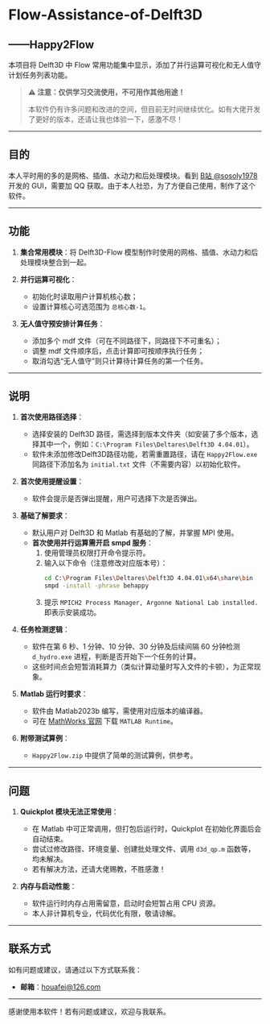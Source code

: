 # Flow-Assistance-of-Delft3D
## ——Happy2Flow

本项目将 Delft3D 中 Flow 常用功能集中显示，添加了并行运算可视化和无人值守计划任务列表功能。

> **⚠️ 注意：仅供学习交流使用，不可用作其他用途！**
>
> 本软件仍有许多问题和改进的空间，但目前无时间继续优化。如有大佬开发了更好的版本，还请让我也体验一下，感激不尽！

---

## 目的

本人平时用的多的是网格、插值、水动力和后处理模块。看到 [B站 @sosoly1978](https://www.bilibili.com/video/BV1jN4y127HA/?spm_id_from=333.337.search-card.all.click&vd_source=9e5fd74d3207deedeedec5d44c6b2289) 开发的 GUI，需要加 QQ 获取。由于本人社恐，为了方便自己使用，制作了这个软件。

---

## 功能

1. **集合常用模块**：将 Delft3D-Flow 模型制作时使用的网格、插值、水动力和后处理模块整合到一起。

2. **并行运算可视化**：
   - 初始化时读取用户计算机核心数；
   - 设置计算核心可选范围为 `总核心数-1`。

3. **无人值守预安排计算任务**：
   - 添加多个 mdf 文件（可在不同路径下，同路径下不可重名）；
   - 调整 mdf 文件顺序后，点击计算即可按顺序执行任务；
   - 取消勾选“无人值守”则只计算待计算任务的第一个任务。

---

## 说明

1. **首次使用路径选择**：
   - 选择安装的 Delft3D 路径，需选择到版本文件夹（如安装了多个版本，选择其中一个，例如：`C:\Program Files\Deltares\Delft3D 4.04.01`）。
   - 软件未添加修改Delft3D路径功能，若需重置路径，请在 `Happy2Flow.exe` 同路径下添加名为 `initial.txt` 文件（不需要内容）以初始化软件。

2. **首次使用提醒设置**：
   - 软件会提示是否弹出提醒，用户可选择下次是否弹出。

3. **基础了解要求**：
   - 默认用户对 Delft3D 和 Matlab 有基础的了解，并掌握 MPI 使用。
   - **首次使用并行运算需开启 smpd 服务**：
     1. 使用管理员权限打开命令提示符。
     2. 输入以下命令（注意修改对应版本号）：
        ```bash
        cd C:\Program Files\Deltares\Delft3D 4.04.01\x64\share\bin
        smpd -install -phrase behappy
        ```
     3. 提示 `MPICH2 Process Manager, Argonne National Lab installed.` 即表示安装成功。

4. **任务检测逻辑**：
   - 软件在第 6 秒、1 分钟、10 分钟、30 分钟及后续间隔 60 分钟检测 `d_hydro.exe` 进程，判断是否开始下一个任务的计算。
   - 这些时间点会短暂消耗算力（类似计算动量时写入文件的卡顿），为正常现象。

5. **Matlab 运行时要求**：
   - 软件由 Matlab2023b 编写，需使用对应版本的编译器。
   - 可在 [MathWorks 官网](https://ww2.mathworks.cn/products/compiler/matlab-runtime.html) 下载 `MATLAB Runtime`。

6. **附带测试算例**：
   - `Happy2Flow.zip` 中提供了简单的测试算例，供参考。

---

## 问题

1. **Quickplot 模块无法正常使用**：
   - 在 Matlab 中可正常调用，但打包后运行时，Quickplot 在初始化界面后会自动结束。
   - 尝试过修改路径、环境变量、创建批处理文件、调用 `d3d_qp.m` 函数等，均未解决。
   - 若有解决方法，还请大佬赐教，不胜感激！

2. **内存与启动性能**：
   - 软件运行时内存占用需留意，启动时会短暂占用 CPU 资源。
   - 本人非计算机专业，代码优化有限，敬请谅解。

---

## 联系方式

如有问题或建议，请通过以下方式联系我：

- **邮箱**：houafei@126.com

---

感谢使用本软件！若有问题或建议，欢迎与我联系。
